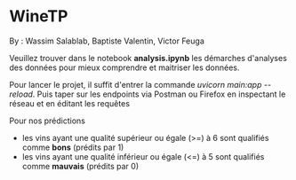 # WineTP
By : Wassim Salablab, Baptiste Valentin, Victor Feuga

Veuillez trouver dans le notebook **analysis.ipynb** les démarches d'analyses des données pour mieux comprendre et maitriser les données.

Pour lancer le projet, il suffit d'entrer la commande *uvicorn main:app --reload*.
Puis taper sur les endpoints via Postman ou Firefox en inspectant le réseau et en éditant les requêtes

Pour nos prédictions
  - les vins ayant une qualité supérieur ou égale (>=) à 6 sont qualifiés comme **bons** (prédits par 1)
  - les vins ayant une qualité inférieur ou égale (<=) à 5 sont qualifiés comme **mauvais** (prédits par 0)
